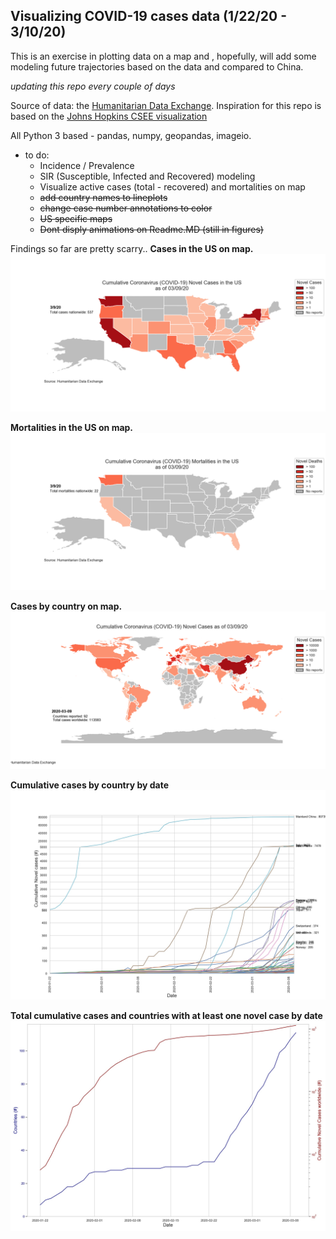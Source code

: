 
## Visualizing COVID-19 cases data (1/22/20 - 3/10/20)
This is an exercise in plotting data on a map and , hopefully, will add some modeling future trajectories based on the data and compared to China. 

*updating this repo every couple of days*

Source of data: the [Humanitarian Data Exchange](http://data.humdata.org). 
Inspiration for this repo is based on the [Johns Hopkins CSEE visualization](https://data.humdata.org/dataset/novel-coronavirus-2019-ncov-cases#metadata-0)

All Python 3 based - pandas, numpy, geopandas, imageio.  

* to do: 
    * Incidence / Prevalence
    * SIR (Susceptible, Infected and Recovered) modeling
    * Visualize active cases (total - recovered) and mortalities on map
    * ~~add country names to lineplots~~
    * ~~change case number annotations to color~~
    * ~~US specific maps~~
    * ~~Dont disply animations on Readme.MD (still in figures)~~ 
    
Findings so far are pretty scarry.. 
**Cases in the US on map.**
![Case by Map](/figures/forReadme/USMap_3-9-20.png)

**Mortalities in the US on map.**
![Case by Map](/figures/forReadme/USMap_mortalities_3-9-20.png)

**Cases by country on map.**
![Case by Map](/figures/forReadme/worldMap_2020-03-09.png)

**Cumulative cases by country by date**
![Cumulative Cases](/figures/forReadme/cumulativeCases.jpg)

**Total cumulative cases and countries with at least one novel case by date**
![Cumulative Countries](/figures/forReadme/cumulativeCountries.jpg)

